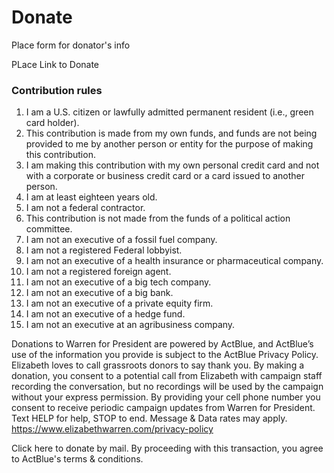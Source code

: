 # Donate

Place form for donator's info

PLace Link to Donate


### Contribution rules
1. I am a U.S. citizen or lawfully admitted permanent resident (i.e., green card holder).
1. This contribution is made from my own funds, and funds are not being provided to me by another person or entity for the purpose of making this contribution.
1. I am making this contribution with my own personal credit card and not with a corporate or business credit card or a card issued to another person.
1. I am at least eighteen years old.
1. I am not a federal contractor.
1. This contribution is not made from the funds of a political action committee.
1. I am not an executive of a fossil fuel company.
1. I am not a registered Federal lobbyist.
1. I am not an executive of a health insurance or pharmaceutical company.
1. I am not a registered foreign agent.
1. I am not an executive of a big tech company.
1. I am not an executive of a big bank.
1. I am not an executive of a private equity firm.
1. I am not an executive of a hedge fund.
1. I am not an executive at an agribusiness company.


Donations to Warren for President are powered by ActBlue, and ActBlue’s use of the information you provide is subject to the  ActBlue Privacy Policy. Elizabeth loves to call grassroots donors to say thank you. By making a donation, you consent to a potential call from Elizabeth with campaign staff recording the conversation, but no recordings will be used by the campaign without your express permission. By providing your cell phone number you consent to receive periodic campaign updates from Warren for President. Text HELP for help, STOP to end. Message & Data rates may apply. https://www.elizabethwarren.com/privacy-policy

Click here to donate by mail.
By proceeding with this transaction, you agree to ActBlue's terms & conditions.
